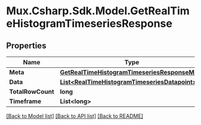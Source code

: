 # Mux.Csharp.Sdk.Model.GetRealTimeHistogramTimeseriesResponse

## Properties

Name | Type | Description | Notes
------------ | ------------- | ------------- | -------------
**Meta** | [**GetRealTimeHistogramTimeseriesResponseMeta**](GetRealTimeHistogramTimeseriesResponseMeta.md) |  | [optional] 
**Data** | [**List&lt;RealTimeHistogramTimeseriesDatapoint&gt;**](RealTimeHistogramTimeseriesDatapoint.md) |  | [optional] 
**TotalRowCount** | **long** |  | [optional] 
**Timeframe** | **List&lt;long&gt;** |  | [optional] 

[[Back to Model list]](../README.md#documentation-for-models) [[Back to API list]](../README.md#documentation-for-api-endpoints) [[Back to README]](../README.md)


